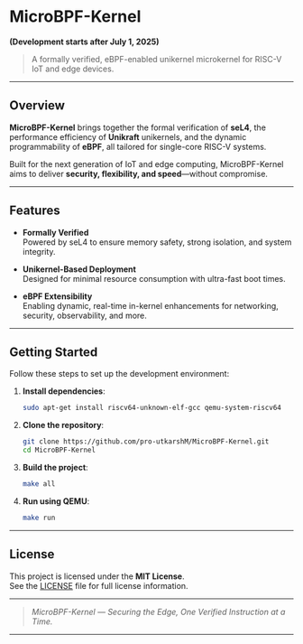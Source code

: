 # MicroBPF-Kernel  
**(Development starts after July 1, 2025)**

> A formally verified, eBPF-enabled unikernel microkernel for RISC-V IoT and edge devices.

---

## Overview
**MicroBPF-Kernel** brings together the formal verification of **seL4**, the performance efficiency of **Unikraft** unikernels, and the dynamic programmability of **eBPF**, all tailored for single-core RISC-V systems.

Built for the next generation of IoT and edge computing, MicroBPF-Kernel aims to deliver **security, flexibility, and speed**—without compromise.

---

## Features
- **Formally Verified**  
  Powered by seL4 to ensure memory safety, strong isolation, and system integrity.

- **Unikernel-Based Deployment**  
  Designed for minimal resource consumption with ultra-fast boot times.

- **eBPF Extensibility**  
  Enabling dynamic, real-time in-kernel enhancements for networking, security, observability, and more.

---

## Getting Started
Follow these steps to set up the development environment:

1. **Install dependencies**:  
   ```bash
   sudo apt-get install riscv64-unknown-elf-gcc qemu-system-riscv64
   ```

2. **Clone the repository**:  
   ```bash
   git clone https://github.com/pro-utkarshM/MicroBPF-Kernel.git
   cd MicroBPF-Kernel
   ```

3. **Build the project**:  
   ```bash
   make all
   ```

4. **Run using QEMU**:  
   ```bash
   make run
   ```

---


## License
This project is licensed under the **MIT License**.  
See the [LICENSE](LICENSE) file for full license information.

---

> _MicroBPF-Kernel — Securing the Edge, One Verified Instruction at a Time._

---

